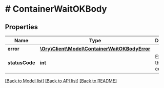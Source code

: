 # # ContainerWaitOKBody

## Properties

Name | Type | Description | Notes
------------ | ------------- | ------------- | -------------
**error** | [**\Ory\Client\Model\ContainerWaitOKBodyError**](ContainerWaitOKBodyError.md) |  |
**statusCode** | **int** | Exit code of the container |

[[Back to Model list]](../../README.md#models) [[Back to API list]](../../README.md#endpoints) [[Back to README]](../../README.md)
